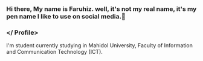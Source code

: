 ### Hi there, My name is Faruhiz. well, it's not my real name, it's my pen name I like to use on social media.👋
### </ Profile>
I'm student currently studying in Mahidol University, Faculty of Information and Communication Technology (ICT).
